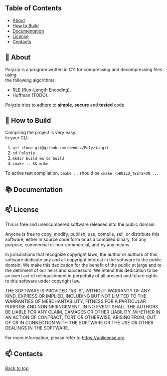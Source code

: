 <a name="top"></a>

## Table of Contents
- [About](#-about)
- [How to Build](#-how-to-build)
- [Documentation](#-documentation)
- [License](#-license)
- [Contacts](#-contacts)

## 🚀 About

Polyzip is a program written in C11 for compressing and decompressing files using  
the following algorithms:

- RLE (Run-Length Encoding),
- Huffman (TODO).

Polyzip tries to adhere to **simple**, **secure** and **tested** code.

## 🔨 How to Build

Compiling the project is very easy.  
In your CLI:

1. `git clone git@github.com:bendcz/Polyzip.git`
2. `cd Polyzip`
3. `mkdir build && cd build`
4. `cmake .. && make`

To active test compilation, `cmake ..` should be `cmake -DBUILD_TESTS=ON ..`.

## 📚 Documentation

## 📫 License

This is free and unencumbered software released into the public domain.

Anyone is free to copy, modify, publish, use, compile, sell, or
distribute this software, either in source code form or as a compiled
binary, for any purpose, commercial or non-commercial, and by any
means.

In jurisdictions that recognize copyright laws, the author or authors
of this software dedicate any and all copyright interest in the
software to the public domain. We make this dedication for the benefit
of the public at large and to the detriment of our heirs and
successors. We intend this dedication to be an overt act of
relinquishment in perpetuity of all present and future rights to this
software under copyright law.

THE SOFTWARE IS PROVIDED "AS IS", WITHOUT WARRANTY OF ANY KIND,
EXPRESS OR IMPLIED, INCLUDING BUT NOT LIMITED TO THE WARRANTIES OF
MERCHANTABILITY, FITNESS FOR A PARTICULAR PURPOSE AND NONINFRINGEMENT.
IN NO EVENT SHALL THE AUTHORS BE LIABLE FOR ANY CLAIM, DAMAGES OR
OTHER LIABILITY, WHETHER IN AN ACTION OF CONTRACT, TORT OR OTHERWISE,
ARISING FROM, OUT OF OR IN CONNECTION WITH THE SOFTWARE OR THE USE OR
OTHER DEALINGS IN THE SOFTWARE.

For more information, please refer to <https://unlicense.org>

## :mailbox: Contacts

[Back to top](#top)